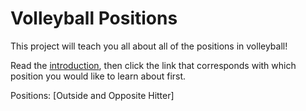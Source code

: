 # Volleyball Positions

This project will teach you all about all of the positions in volleyball!

Read the [introduction](https://github.com/JakeSmith1109/Midterm-Project/blob/main/introduction.md), then click the link that corresponds with which position you would like to learn about first.

Positions:
[Outside and Opposite Hitter]

